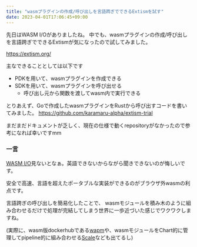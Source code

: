 ```yaml
---
title: "wasmプラグインの作成/呼び出しを言語跨ぎでできるExtismを試す"
date: 2023-04-01T17:06:45+09:00
---
```


先日はWASM I/Oがありましたね。
中でも、wasmプラグインの作成/呼び出しを言語跨ぎでできるExtismが気になったので試してみました。

<!--more-->

https://extism.org/

主なできることとしては以下です
- PDKを用いて、wasmプラグインを作成できる
- SDKを用いて、wasmプラグインを呼び出せる
  - 呼び出し元から関数を渡してwasm内で実行できる

とりあえず、Goで作成したwasmプラグインをRustから呼び出すコードを書いてみました。
https://github.com/karamaru-alpha/extism-trial

まだまだドキュメントが乏しく、現在の仕様で動くrepositoryがなかったので参考になれば幸いですmm

### 一言

[WASM I/O](https://wasmio.tech/)見ないとなぁ。英語できないからながら聞きできないのが悔しいです。

安全で高速、言語を超えたポータブルな実装ができるのがブラウザ外wasmの利点です。

言語跨ぎの呼び出しを簡易化したことで、 wasmモジュールを積み木のように組み合わせるだけで処理が完結してしまう世界に一歩近づいた感じでワクワクしますね。

(実際に、wasm版dockerhubである[wapm](https://wapm.io/)や、wasmモジュールをChart的に管理してpipeline的に組み合わせる[Scale](https://scale.sh/)なども出てるし)
